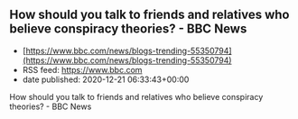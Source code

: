 ## How should you talk to friends and relatives who believe conspiracy theories? - BBC News
 - [https://www.bbc.com/news/blogs-trending-55350794](https://www.bbc.com/news/blogs-trending-55350794)
 - RSS feed: https://www.bbc.com
 - date published: 2020-12-21 06:33:43+00:00

How should you talk to friends and relatives who believe conspiracy theories? - BBC News

